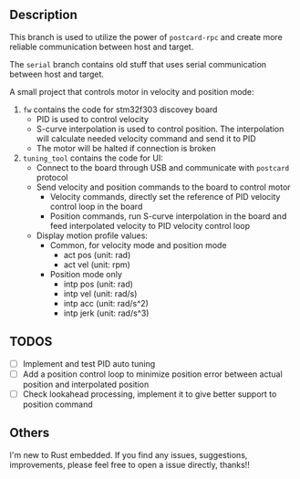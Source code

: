 ## Description

This branch is used to utilize the power of `postcard-rpc` and create more reliable communication between host and target.

The `serial` branch contains old stuff that uses serial communication between host and target.

A small project that controls motor in velocity and position mode:
1. `fw` contains the code for stm32f303 discovey board
    * PID is used to control velocity
    * S-curve interpolation is used to control position. The interpolation will calculate needed velocity command
    and send it to PID
    * The motor will be halted if connection is broken
2. `tuning_tool` contains the code for UI:
    * Connect to the board through USB and communicate with `postcard` protocol
    * Send velocity and position commands to the board to control motor
        - Velocity commands, directly set the reference of PID velocity control loop in the board
        - Position commands, run S-curve interpolation in the board and feed interpolated velocity to PID velocity control loop
    * Display motion profile values:
        - Common, for velocity mode and position mode
          - act pos (unit: rad)
          - act vel (unit: rpm)
        - Position mode only
          - intp pos (unit: rad)
          - intp vel (unit: rad/s)
          - intp acc (unit: rad/s^2)
          - intp jerk (unit: rad/s^3)

## TODOS

- [ ] Implement and test PID auto tuning
- [ ] Add a position control loop to minimize position error between actual position and interpolated position
- [ ] Check lookahead processing, implement it to give better support to position command

## Others

I'm new to Rust embedded. If you find any issues, suggestions, improvements, please feel free to open a issue directly, thanks!!

